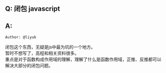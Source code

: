 ## Q: 闭包 javascript

## A: 

`Author: @liyuk`

闭包这个东西，无疑是js中最为坑的一个地方。   
暂时不想写了，高程和相关资料很多。  
重点是对于函数构成作用域的理解，理解了什么是函数作用域，正推、反推都可以解决大部分的闭包问题。

